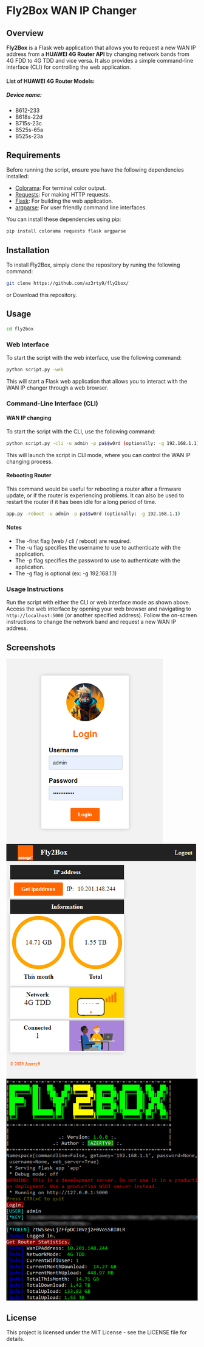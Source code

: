 # Fly2Box WAN IP Changer

## Overview

**Fly2Box** is a Flask web application that allows you to request a new WAN IP address from a **HUAWEI 4G Router API** by changing network bands from 4G FDD to 4G TDD and vice versa. It also provides a simple command-line interface (CLI) for controlling the web application.

#### List of HUAWEI 4G Router Models:
##### Device name:
* B612-233
* B618s-22d
* B715s-23c
* B525s-65a
* B525s-23a


## Requirements

Before running the script, ensure you have the following dependencies installed:

- [Colorama](https://pypi.org/project/colorama/): For terminal color output.
- [Requests](https://pypi.org/project/requests/): For making HTTP requests.
- [Flask](https://pypi.org/project/Flask/): For building the web application.
- [argparse](https://pypi.org/project/argparse/): For user friendly command line interfaces.

You can install these dependencies using pip:

```bash
pip install colorama requests flask argparse
```

## Installation

To install Fly2Box, simply clone the repository by runing the following command:
```bash
git clone https://github.com/az3rty9/fly2box/
```
or Download this repository.

## Usage

```bash
cd fly2box
```
### Web Interface
To start the script with the web interface, use the following command:
```bash
python script.py -web
```
This will start a Flask web application that allows you to interact with the WAN IP changer through a web browser.

### Command-Line Interface (CLI)
#### WAN IP changing
To start the script with the CLI, use the following command:
```bash
python script.py -cli -u admin -p pa$$w0rd (optionally: -g 192.168.1.1)
```
This will launch the script in CLI mode, where you can control the WAN IP changing process.

#### Rebooting Router

This command would be useful for rebooting a router after a firmware update, or if the router is experiencing problems. It can also be used to restart the router if it has been idle for a long period of time. 
```bash
app.py -reboot -u admin -p pa$$w0rd (optionally: -g 192.168.1.1)
``` 

#### Notes
* The -first flag (web / cli / reboot) are required.
* The -u flag specifies the username to use to authenticate with the application.
* The -p flag specifies the password to use to authenticate with the application.
* The -g flag is optional (ex: -g 192.168.1.1)


### Usage Instructions
Run the script with either the CLI or web interface mode as shown above.
Access the web interface by opening your web browser and navigating to ```http://localhost:5000``` (or another specified address).
Follow the on-screen instructions to change the network band and request a new WAN IP address.


## Screenshots
!["login"](./screenshot/login.png) 
!["home"](./screenshot/home.png)
!["cli"](./screenshot/cli.png)

## License
This project is licensed under the MIT License - see the LICENSE file for details.

